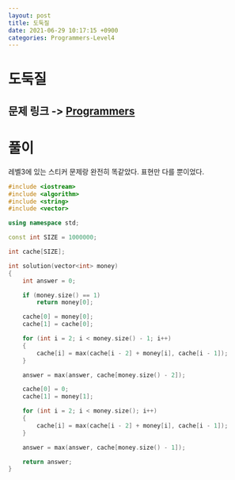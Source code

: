 ```yaml
---
layout: post
title: 도둑질
date: 2021-06-29 10:17:15 +0900
categories: Programmers-Level4
---
```


# 도둑질
## 문제 링크 -> [Programmers](https://programmers.co.kr/learn/courses/30/lessons/42897)

# 풀이
레벨3에 있는 스티커 문제랑 완전히 똑같았다. 표현만 다를 뿐이었다.

```C++
#include <iostream>
#include <algorithm>
#include <string>
#include <vector>

using namespace std;

const int SIZE = 1000000;

int cache[SIZE];

int solution(vector<int> money) 
{
    int answer = 0;

    if (money.size() == 1)
        return money[0];

    cache[0] = money[0];
    cache[1] = cache[0];

    for (int i = 2; i < money.size() - 1; i++)
    {
        cache[i] = max(cache[i - 2] + money[i], cache[i - 1]);
    }

    answer = max(answer, cache[money.size() - 2]);

    cache[0] = 0;
    cache[1] = money[1];

    for (int i = 2; i < money.size(); i++)
    {
        cache[i] = max(cache[i - 2] + money[i], cache[i - 1]);
    }

    answer = max(answer, cache[money.size() - 1]);

    return answer;
}

```